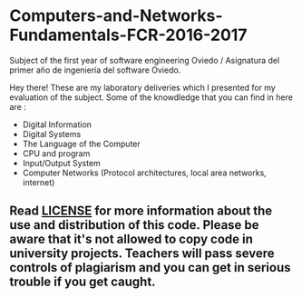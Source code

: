 # Computers-and-Networks-Fundamentals-FCR-2016-2017
Subject of the first year of software engineering Oviedo / Asignatura del primer año de ingeniería del software Oviedo.

Hey there!
These are my laboratory deliveries which I presented for my evaluation of the subject. 
Some of the knowdledge that you can find in here are : <br />

- Digital Information
- Digital Systems
- The Language of the Computer
- CPU and program
- Input/Output System
- Computer Networks (Protocol architectures, local area networks, internet)



## __**Read [LICENSE](https://github.com/Niobe93/Computers-and-Networks-Fundamentals-FCR-2016-2017/edit/master/LICENSE) for more information about the use and distribution of this code. Please be aware that it's not allowed to copy code in university projects. Teachers will pass severe controls of plagiarism and you can get in serious trouble if you get caught.**__
